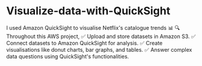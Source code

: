 # Visualize-data-with-QuickSight
I used Amazon QuickSight to visualise Netflix's catalogue trends 📊    🔍 Throughout this AWS project,  ✅ Upload and store datasets in Amazon S3.  ✅ Connect datasets to Amazon QuickSight for analysis.  ✅ Create visualisations like donut charts, bar graphs, and tables.  ✅ Answer complex data questions using QuickSight's functionalities.    
